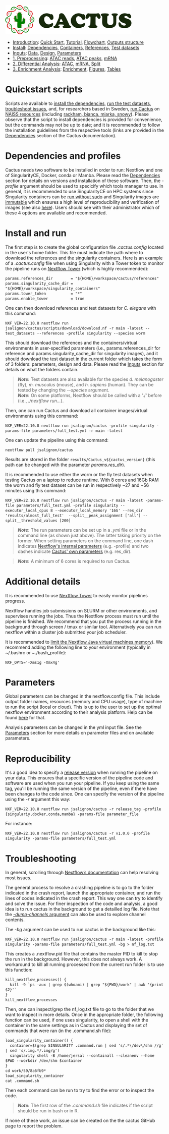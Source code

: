 
<img src="/docs/images/logo_cactus.png" width="400" />

* [Introduction](/README.md): [Quick Start](/docs/1_Intro/Quick_start.md), [Tutorial](/docs/1_Intro/tutorial.md), [Flowchart](/docs/1_Intro/Flowchart.md), [Outputs structure](/docs/1_Intro/Outputs_structure.md)
* [Install](/docs/2_Install/2_Install.md): [Dependencies](/docs/2_Install/Dependencies.md), [Containers](/docs/2_Install/Containers.md), [References](/docs/2_Install/References.md), [Test datasets](/docs/2_Install/Test_datasets.md)
* [Inputs](/docs/3_Inputs/3_Inputs.md): [Data](/docs/3_Inputs/Data.md), [Design](/docs/3_Inputs/Design.md), [Parameters](/docs/3_Inputs/Parameters.md)
* [1. Preprocessing](/docs/4_Prepro/4_Prepro.md): [ATAC reads](/docs/4_Prepro/ATAC_reads.md), [ATAC peaks](/docs/4_Prepro/ATAC_peaks.md), [mRNA](/docs/4_Prepro/mRNA.md)
* [2. Differential Analysis](/docs/5_DA/5_DA.md): [ATAC](/docs/5_DA/DA_ATAC.md), [mRNA](/docs/5_DA/DA_mRNA.md), [Split](/docs/5_DA/Split.md)
* [3. Enrichment Analysis](/docs/6_Enrich/6_Enrich.md): [Enrichment](/docs/6_Enrich/Enrichment.md), [Figures](/docs/6_Enrich/Figures.md), [Tables](/docs/6_Enrich/Tables.md)

[](END_OF_MENU)


# Quickstart scripts

Scripts are available to [install the dependencies](/docs/1_Intro/installing_dependencies.sh), [run the test datasets](/docs/1_Intro/running_the_test_datasets.sh), [troubleshoot issues](/docs/1_Intro/troubleshooting.sh), and, for researchers based in Sweden, [run Cactus](/docs/1_Intro/NAISS.sh) on [NAISS resources](https://www.naiss.se/resources/) (including [rackham, bianca, miarka, snowy](https://docs.uppmax.uu.se/software/software-table/)). Please observe that the script to install dependencies is provided for convenience, but the commands may not be up to date; and it is recommended to follow the installation guidelines from the respective tools (links are provided in the [Dependencies](/docs/2_Install/Dependencies.md) section of the Cactus documentation).


# Dependencies and profiles

Cactus needs two software to be installed in order to run: Nextflow and one of SingularityCE, Docker, conda or Mamba. Please read the [Dependencies](/docs/2_Install/Dependencies.md) section for details on versions and installation of these software.
Then, the *-profile* argument should be used to specicify which tools manager to use. In general, it is recommended to use SingularityCE on HPC systems since Singularity containers can be [run without sudo](https://blogs.oregonstate.edu/learningbydoing/2022/01/04/docker-and-singularity-containers-which-one-is-better/) and Singularity images are [immutable](https://singularity-docs.readthedocs.io/en/latest/) which ensures a high level of reproducibility and verification of images (see also [here](https://spiediedocs.binghamton.edu/docs/conda_singularity_modules.html)). Users should see with their administrator which of these 4 options are available and recommended.


# Install and run

The first step is to create the global configuration file *.cactus.config* located in the user's home folder. This file must indicate the path where to download the references and the singularity containers. Here is an example of a *.cactus.config* file when using Singularity with a Tower token to monitor the pipeline runs on [Nextflow Tower](https://cloud.tower.nf/) (which is highly recommended):
```
params.references_dir        = "${HOME}/workspace/cactus/references"
params.singularity_cache_dir = "${HOME}/workspace/singularity_containers"
params.tower_token           = "*"
params.enable_tower          = true
```

One can then download references and test datasets for *C. elegans* with this command:
```
NXF_VER=22.10.8 nextflow run jsalignon/cactus/scripts/download/download.nf -r main -latest --test_datasets --references -profile singularity --species worm
```

This should download the references and the containers/virtual environments in user-specified parameters (i.e., params.references_dir for reference and params.singularity_cache_dir for singularity images), and it should download the test dataset in the current folder which takes the form of 3 folders: parameters, design and data. Please read the [Inputs](/docs/3_Inputs/3_Inputs.md) section for details on what the folders contain.

>**_Note_:** Test datasets are also available for the species *d. melanogaster* (fly), *m. musculus* (mouse), and *h. sapiens* (human). They can be tested by changing the *--species* argument.  
>**_Note_:** On some platforms, Nextflow should be called with a './' before (i.e., *./nextflow run...*).

Then, one can run Cactus and download all container images/virtual environments using this command:
```
NXF_VER=22.10.8 nextflow run jsalignon/cactus -profile singularity -params-file parameters/full_test.yml -r main -latest
```

One can update the pipeline using this command:
```
nextflow pull jsalignon/cactus
```

Results are stored in the folder `results/Cactus_v${cactus_version}` (this path can be changed with the parameter *params.res_dir*).

It is recommended to use either the worm or the fly test datasets when testing Cactus on a laptop to reduce runtime. With 8 cores and 16Gb RAM the worm and fly test dataset can be run in respectively ~27 and ~56 minutes using this command:
```
NXF_VER=22.10.8 nextflow run jsalignon/cactus -r main -latest -params-file parameters/full_test.yml -profile singularity --executor_local_cpus 8 --executor_local_memory '16G' --res_dir 'results/almost_full_test'  --split__peak_assignment ['all'] --split__threshold_values [200]
```

>**_Note_:** The run parameters can be set up in a *.yml* file or in the command line (as shown just above). The latter taking priority on the former. When setting parameters on the command line, one dash indicates [Nextflow's internal parameters](https://www.nextflow.io/docs/latest/cli.html#run) (e.g. -profile) and two dashes indicate [Cactus' own parameters](/docs/3_Inputs/Parameters.md) (e.g. res_dir). 

>**_Note_:** A minimum of 6 cores is required to run Cactus. 


# Additional details

It is recommended to use [Nextflow Tower](https://tower.nf/) to easily monitor pipelines progress.

Nextflow handles job submissions on SLURM or other environments, and supervises running the jobs. Thus the Nextflow process must run until the pipeline is finished. We recommend that you put the process running in the background through screen / tmux or similar tool. Alternatively you can run nextflow within a cluster job submitted your job scheduler.

It is recommended to [limit the Nextflow Java virtual machines memory](https://www.nextflow.io/blog/2021/5_tips_for_hpc_users.html)). We recommend adding the following line to your environment (typically in ~/.bashrc or ~./bash_profile):
```
NXF_OPTS='-Xms1g -Xmx4g'
```


# Parameters

Global parameters can be changed in the nextflow.config file. This include output folder names, resources (memory and CPU usage), type of machine to run the script (local or cloud). This is up to the user to set up the optimal nextflow environment according to their analysis platform. Help can be found [here](https://www.nextflow.io/docs/latest/executor.html) for that.

Analysis parameters can be changed in the yml input file. See the [Parameters](/docs/3_Inputs/Parameters.md) section for more details on parameter files and on available parameters. 


# Reproducibility

It's a good idea to specify a [release version](https://github.com/jsalignon/cactus/releases) when running the pipeline on your data. This ensures that a specific version of the pipeline code and software are used when you run your pipeline. If you keep using the same tag, you'll be running the same version of the pipeline, even if there have been changes to the code since. One can specify the version of the pipeline using the *-r* argument this way:
```
NXF_VER=22.10.8 nextflow run jsalignon/cactus -r release_tag -profile {singulariy,docker,conda,mamba} -params-file parameter_file
```
For instance:
```
NXF_VER=22.10.8 nextflow run jsalignon/cactus -r v1.0.0 -profile singularity -params-file parameters/full_test.yml
```

# Troubleshooting

In general, scrolling through [Nextflow’s documentation](https://www.nextflow.io/docs/latest/index.html) can help resolving most issues.  

The general process to resolve a crashing pipeline is to go to the folder indicated in the crash report, launch the appropriate container, and run the lines of codes indicated in the crash report. This way one can try to identify and solve the issue. For finer inspection of the code and analysis, a good idea is to run cactus in the background to get a detailled log file. Note that the [*-dump-channels* argument](https://www.nextflow.io/docs/latest/cli.html#run) can also be used to explore channel contents.

The *-bg* argument can be used to run cactus in the background like this:
```
NXF_VER=22.10.8 nextflow run jsalignon/cactus -r main -latest -profile singularity -params-file parameters/full_test.yml -bg > nf_log.txt
```

This creates a .nextflow.pid file that contains the master PID to kill to stop the run in the background. However, this does not always work. A workaround to kill all running processed from the current run folder is to use this function:
```
kill_nextflow_processes() {
  kill -9 `ps -aux | grep $(whoami) | grep "${PWD}/work" | awk '{print $2}'`
}
kill_nextflow_processes
```

Then, one can inspect/grep the nf_log.txt file to go to the folder that we want to inspect in more details. Once in the appropriate folder, the following function can be used, if one uses singularity, to open a shell with the container in the same settings as in Cactus and displaying the set of commands that were ran (in the .command.sh file): 

```
load_singularity_container() {
  container=$(grep SINGULARITY .command.run | sed 's/.*\/dev\/shm //g' | sed 's/.img.*/.img/g')
  singularity shell -B /home/jersal --containall --cleanenv --home $PWD --workdir /dev/shm $container
}
cd work/59/8a6fb9*
load_singularity_container
cat .command.sh
```

Then each command can be run to try to find the error or to inspect the code.

>**_Note_:** The first row of the *.command.sh* file indicates if the script should be run in bash or in R.

If none of these work, an issue can be created on the the cactus GitHub page to report the problem.

